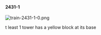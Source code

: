 #### 2431-1
![train-2431-1-0.png](https://github.com/lil-lab/nlvr/raw/master/nlvr/train/images/55/train-2431-1-0.png "train-2431-1-0.png")

t least 1 tower has a yellow block at its base